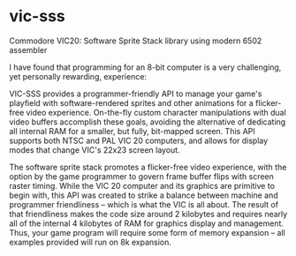 # vic-sss
Commodore VIC20: Software Sprite Stack library using modern 6502 assembler

I have found that programming for an 8-bit computer is a very challenging, yet 
personally rewarding, experience:

VIC-SSS provides a programmer-friendly API to manage your game's playfield with 
software-rendered sprites and other animations for a flicker-free video 
experience. On-the-fly custom character manipulations with dual video buffers 
accomplish these goals, avoiding the alternative of dedicating all internal RAM 
for a smaller, but fully, bit-mapped screen. This API supports both NTSC and 
PAL VIC 20 computers, and allows for display modes that change VIC's 22x23 
screen layout.

The software sprite stack promotes a flicker-free video experience, with the 
option by the game programmer to govern frame buffer flips with screen raster 
timing. While the VIC 20 computer and its graphics are primitive to begin with, 
this API was created to strike a balance between machine and programmer 
friendliness – which is what the VIC is all about. The result of that 
friendliness makes the code size around 2 kilobytes and requires nearly all of 
the internal 4 kilobytes of RAM for graphics display and management. Thus, your 
game program will require some form of memory expansion – all examples provided 
will run on 8k expansion.

